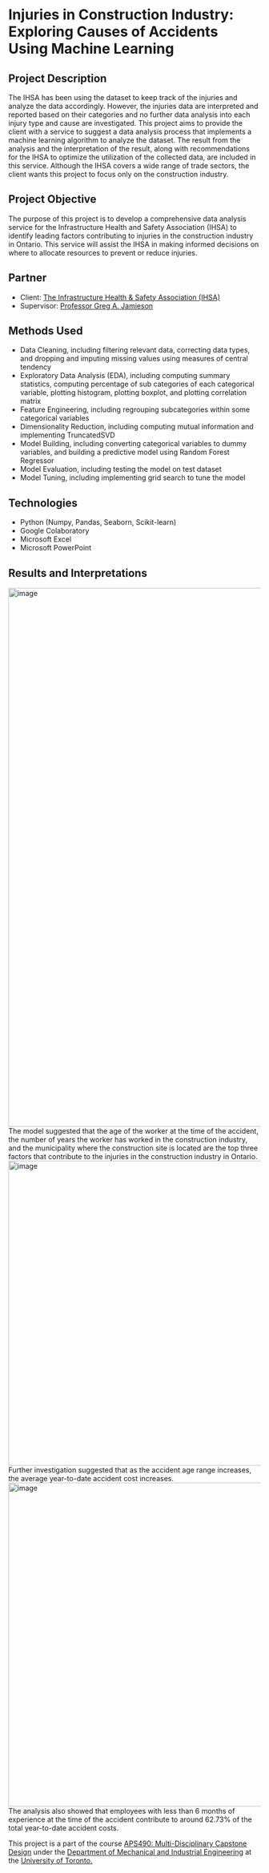 # Injuries in Construction Industry: Exploring Causes of Accidents Using Machine Learning

## Project Description
The IHSA has been using the dataset to keep track of the injuries and analyze the data accordingly. However, the injuries data are interpreted and reported based on their categories and no further data analysis into each injury type and cause are investigated. This project aims to provide the client with a service to suggest a data analysis process that implements a machine learning algorithm to analyze the dataset. The result from the analysis and the interpretation of the result, along with recommendations for the IHSA to optimize the utilization of the collected data, are included in this service. Although the IHSA covers a wide range of trade sectors, the client wants this project to focus only on the construction industry. 

## Project Objective
The purpose of this project is to develop a comprehensive data analysis service for the Infrastructure Health and Safety Association (IHSA) to identify leading factors contributing to injuries in the construction industry in Ontario. This service will assist the IHSA in making informed decisions on where to allocate resources to prevent or reduce injuries. 

## Partner
* Client: [The Infrastructure Health & Safety Association (IHSA)](https://www.ihsa.ca/)
* Supervisor: [Professor Greg A. Jamieson](https://www.mie.utoronto.ca/faculty_staff/jamieson/)

## Methods Used
* Data Cleaning, including filtering relevant data, correcting data types, and dropping and imputing missing values using measures of central tendency
* Exploratory Data Analysis (EDA), including computing summary statistics, computing percentage of sub categories of each categorical variable, plotting histogram, plotting boxplot, and plotting correlation matrix
* Feature Engineering, including regrouping subcategories within some categorical variables
* Dimensionality Reduction, including computing mutual information and implementing TruncatedSVD
* Model Building, including converting categorical variables to dummy variables, and building a predictive model using Random Forest Regressor
* Model Evaluation, including testing the model on test dataset
* Model Tuning, including implementing grid search to tune the model

## Technologies
* Python (Numpy, Pandas, Seaborn, Scikit-learn) 
* Google Colaboratory
* Microsoft Excel
* Microsoft PowerPoint

## Results and Interpretations
<img width="1076" alt="image" src="https://user-images.githubusercontent.com/98556651/236644735-4e5ee615-0a43-4e20-8522-a45c634baed4.png">
The model suggested that the age of the worker at the time of the accident, the number of years the worker has worked in the construction industry, and the municipality where the construction site is located are the top three factors that contribute to the injuries in the construction industry in Ontario. 

<img width="609" alt="image" src="https://user-images.githubusercontent.com/98556651/236644900-80bb92af-9377-4feb-9a18-9a8f4ca831f0.png">
Further investigation suggested that as the accident age range increases, the average year-to-date accident cost increases.

<img width="647" alt="image" src="https://user-images.githubusercontent.com/98556651/236646401-825a3fc6-ca2b-4770-ac24-167a43e651e9.png">
The analysis also showed that employees with less than 6 months of experience at the time of the accident contribute to around 62.73% of the total year-to-date accident costs.


This project is a part of the course [APS490: Multi-Disciplinary Capstone Design](https://engineering.calendar.utoronto.ca/course/aps490y1) under the [Department of Mechanical and Industrial Engineering](https://www.mie.utoronto.ca/) at the [University of Toronto.](https://www.utoronto.ca/)
